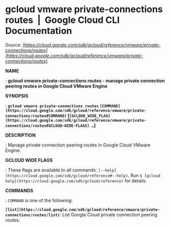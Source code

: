 # gcloud vmware private-connections routes  |  Google Cloud CLI Documentation

*Source: [https://cloud.google.com/sdk/gcloud/reference/vmware/private-connections/routes](https://cloud.google.com/sdk/gcloud/reference/vmware/private-connections/routes)*

**NAME**

: **gcloud vmware private-connections routes - manage private connection peering routes in Google Cloud VMware Engine**

**SYNOPSIS**

: **`gcloud vmware private-connections routes` `[COMMAND](https://cloud.google.com/sdk/gcloud/reference/vmware/private-connections/routes#COMMAND)` [`[GCLOUD_WIDE_FLAG](https://cloud.google.com/sdk/gcloud/reference/vmware/private-connections/routes#GCLOUD-WIDE-FLAGS) …`]**

**DESCRIPTION**

: Manage private connection peering routes in Google Cloud VMware Engine.

**GCLOUD WIDE FLAGS**

: These flags are available to all commands: `[--help](https://cloud.google.com/sdk/gcloud/reference#--help)`.
Run `$ [gcloud help](https://cloud.google.com/sdk/gcloud/reference)` for details.

**COMMANDS**

: ``COMMAND`` is one of the following:

**`[list](https://cloud.google.com/sdk/gcloud/reference/vmware/private-connections/routes/list)`**:
List Google Cloud private connection peering routes.